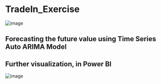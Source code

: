 # TradeIn_Exercise
![image](https://user-images.githubusercontent.com/46641464/157339698-3b794bb2-1b00-49b2-8b9f-43b80a2befc5.png)

## Forecasting the future value using Time Series Auto ARIMA Model
## Further visualization, in Power BI
![image](https://user-images.githubusercontent.com/46641464/157340359-1b136a1d-04c3-41b5-afe6-037c48151eb0.png)
